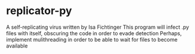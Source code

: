 # replicator-py
A self-replicating virus written by Isa Fichtinger
This program will infect .py files with itself, obscuring the code
in order to evade detection
Perhaps, implement mulithreading in order to be able to wait for 
files to become available
